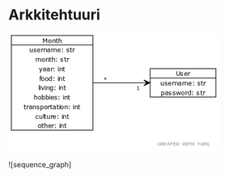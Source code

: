 # Arkkitehtuuri
  
![class_diagram](https://github.com/maizzuu/ot-harjoitustyo/blob/master/dokumentaatio/images/class_diagram.png)

![sequence_graph]